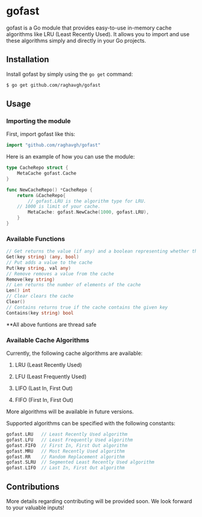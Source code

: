 # gofast

gofast is a Go module that provides easy-to-use in-memory cache algorithms like LRU (Least Recently Used). It allows you to import and use these algorithms simply and directly in your Go projects.

## Installation

Install gofast by simply using the `go get` command:

```bash
$ go get github.com/raghavgh/gofast
```

## Usage
### Importing the module
First, import gofast like this:

```go
import "github.com/raghavgh/gofast"
```
Here is an example of how you can use the module:
```go
type CacheRepo struct {
    MetaCache gofast.Cache
}

func NewCacheRepo() *CacheRepo {
    return &CacheRepo{
        // gofast.LRU is the algorithm type for LRU.
	// 1000 is limit of your cache.
        MetaCache: gofast.NewCache(1000, gofast.LRU),
    }
}
```
### Available Functions
```go
// Get returns the value (if any) and a boolean representing whether the value was found or not
Get(key string) (any, bool)
// Put adds a value to the cache
Put(key string, val any)
// Remove removes a value from the cache
Remove(key string)
// Len returns the number of elements of the cache
Len() int
// Clear clears the cache
Clear()
// Contains returns true if the cache contains the given key
Contains(key string) bool
```
**All above funtions are thread safe

### Available Cache Algorithms
Currently, the following cache algorithms are available:

1. LRU (Least Recently Used)

2. LFU (Least Frequently Used)

3. LIFO (Last In, First Out)

4. FIFO (First In, First Out) 

More algorithms will be available in future versions.

Supported algorithms can be specified with the following constants:

```go
gofast.LRU   // Least Recently Used algorithm
gofast.LFU   // Least Frequently Used algorithm
gofast.FIFO  // First In, First Out algorithm
gofast.MRU   // Most Recently Used algorithm
gofast.RR    // Random Replacement algorithm
gofast.SLRU  // Segmented Least Recently Used algorithm
gofast.LIFO  // Last In, First Out algorithm
```
## Contributions
More details regarding contributing will be provided soon. We look forward to your valuable inputs!
